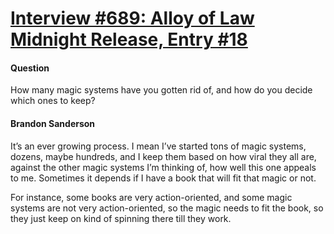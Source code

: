 # [Interview #689: Alloy of Law Midnight Release, Entry #18](https://www.theoryland.com/intvmain.php?i=689#18)

#### Question

How many magic systems have you gotten rid of, and how do you decide which ones to keep?

#### Brandon Sanderson

It’s an ever growing process. I mean I’ve started tons of magic systems, dozens, maybe hundreds, and I keep them based on how viral they all are, against the other magic systems I’m thinking of, how well this one appeals to me. Sometimes it depends if I have a book that will fit that magic or not.

For instance, some books are very action-oriented, and some magic systems are not very action-oriented, so the magic needs to fit the book, so they just keep on kind of spinning there till they work.

